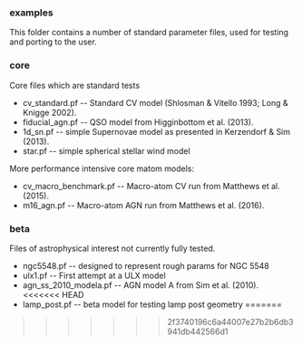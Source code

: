 ### examples

This folder contains a number of standard parameter files, used for testing and porting to the user.

### core

Core files which are standard tests

* cv_standard.pf -- Standard CV model (Shlosman & Vitello 1993; Long & Knigge 2002).
* fiducial_agn.pf -- QSO model from Higginbottom et al. (2013).
* 1d_sn.pf -- simple Supernovae model as presented in Kerzendorf & Sim (2013).
* star.pf -- simple spherical stellar wind model

More performance intensive core matom models:

* cv_macro_benchmark.pf -- Macro-atom CV run from Matthews et al. (2015).
* m16_agn.pf -- Macro-atom AGN run from Matthews et al. (2016).


### beta

Files of astrophysical interest not currently fully tested.

* ngc5548.pf -- designed to represent rough params for NGC 5548
* ulx1.pf -- First attempt at a ULX model
* agn_ss_2010_modela.pf -- AGN model A from Sim et al. (2010).
<<<<<<< HEAD
* lamp_post.pf -- beta model for testing lamp post geometry
=======
>>>>>>> 2f3740196c6a44007e27b2b6db3941db442566d1

